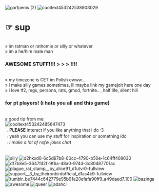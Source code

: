 ![garfpenis (2)](https://github.com/rathomie/rathomie/assets/161653297/abd31dfd-7afc-43f6-9e67-91c224aa55e7) ![cooltext453242538903029](https://github.com/rathomie/rathomie/assets/161653297/56a60180-0bf3-4ef1-bb29-d35e26b3d43f) 
# ☞ sup
 <br>  » im ratman or rathomie or silly or whatever
  <br> » im a he/him male man
### AWESOME STUFF!!!! > > > !!!!
 <br>» my timezone is CET im Polish ewww...
  <br>» i make silly games sometimes, ill maybe link my gamejolt here one day
  <br>» i love tf2, mgs, persona, rats, gmod, fortnite.. , half life, silent hill
### for pt players! (i hate you all and this game)
<br> a good tip from me:
<br> ![cooltext453242485647473](https://github.com/rathomie/rathomie/assets/161653297/7309d984-fc47-4e21-8a01-2d01193d9e0f)
 <br> ﹕**PLEASE** interact if you like anything that i do :3 
 <br> ﹕yeah you can use my stuff for inspiration or something idc
 <br> ﹕*i make a lot of nsfw jokes chat*                                       
 <br> ‎ 
<br> ![silly](https://i.pinimg.com/originals/fa/21/b2/fa21b27cbfd11aa4a73258c5819dd79c.gif)
![d2hkxd0-6c5d97b8-60cc-4790-b50e-1c64ff408030](https://github.com/rathomie/rathomie/assets/161653297/b9bc10c6-7e28-48b8-8549-46b59e7ab8ca) ![df7b8e5-3647f42f-9f6a-48a0-9744-3c80487701ac](https://github.com/rathomie/rathomie/assets/161653297/a3e8f6ed-7318-4ef4-9172-717ff8b152cd) ![plague_rat_stamp__by_alice91_d1utvr0-fullview](https://github.com/rathomie/rathomie/assets/161653297/a56b00bb-e895-4fed-88ed-92360057d3f1) ![support__3_by_theironbirdofficial_d1as4k9-fullview](https://github.com/rathomie/rathomie/assets/161653297/89f9f02b-56e0-4922-8d0a-6c0b2c911403)
![tumblr_be7444c642779e95b91e20efafa90ff9_a49daed7_100](https://github.com/rathomie/rathomie/assets/161653297/233841dd-76c6-453d-9834-2ac019314613)
![bazinga](https://images-wixmp-ed30a86b8c4ca887773594c2.wixmp.com/f/54634182-2900-43cb-a817-11c3bbfbd993/d3eov7o-c12232f2-d2a2-45f6-97bf-2c138f1358a9.gif?token=eyJ0eXAiOiJKV1QiLCJhbGciOiJIUzI1NiJ9.eyJzdWIiOiJ1cm46YXBwOjdlMGQxODg5ODIyNjQzNzNhNWYwZDQxNWVhMGQyNmUwIiwiaXNzIjoidXJuOmFwcDo3ZTBkMTg4OTgyMjY0MzczYTVmMGQ0MTVlYTBkMjZlMCIsIm9iaiI6W1t7InBhdGgiOiJcL2ZcLzU0NjM0MTgyLTI5MDAtNDNjYi1hODE3LTExYzNiYmZiZDk5M1wvZDNlb3Y3by1jMTIyMzJmMi1kMmEyLTQ1ZjYtOTdiZi0yYzEzOGYxMzU4YTkuZ2lmIn1dXSwiYXVkIjpbInVybjpzZXJ2aWNlOmZpbGUuZG93bmxvYWQiXX0.RZIpkuYs1V9hi9cXdraws-zr9fPlKHl8az8Xw7gZyik)
![awesome](https://images-wixmp-ed30a86b8c4ca887773594c2.wixmp.com/f/b71b0940-05d4-4f74-9168-5716d3dc0357/d4n4hoa-bfebcc00-0869-4d5f-b92b-7b6158ad24e5.png?token=eyJ0eXAiOiJKV1QiLCJhbGciOiJIUzI1NiJ9.eyJzdWIiOiJ1cm46YXBwOjdlMGQxODg5ODIyNjQzNzNhNWYwZDQxNWVhMGQyNmUwIiwiaXNzIjoidXJuOmFwcDo3ZTBkMTg4OTgyMjY0MzczYTVmMGQ0MTVlYTBkMjZlMCIsIm9iaiI6W1t7InBhdGgiOiJcL2ZcL2I3MWIwOTQwLTA1ZDQtNGY3NC05MTY4LTU3MTZkM2RjMDM1N1wvZDRuNGhvYS1iZmViY2MwMC0wODY5LTRkNWYtYjkyYi03YjYxNThhZDI0ZTUucG5nIn1dXSwiYXVkIjpbInVybjpzZXJ2aWNlOmZpbGUuZG93bmxvYWQiXX0.R3BUJ2LLwP8nW_Ft8FbgAFv7oSD0KRNKo3h8X6147Vk)
![queer](https://images-wixmp-ed30a86b8c4ca887773594c2.wixmp.com/f/ddb4a0a7-25d8-4d05-a5dd-c1d2b1270099/d2izxbh-664ee43e-7ce1-4a4a-92a5-9f47967ec83e.png?token=eyJ0eXAiOiJKV1QiLCJhbGciOiJIUzI1NiJ9.eyJzdWIiOiJ1cm46YXBwOjdlMGQxODg5ODIyNjQzNzNhNWYwZDQxNWVhMGQyNmUwIiwiaXNzIjoidXJuOmFwcDo3ZTBkMTg4OTgyMjY0MzczYTVmMGQ0MTVlYTBkMjZlMCIsIm9iaiI6W1t7InBhdGgiOiJcL2ZcL2RkYjRhMGE3LTI1ZDgtNGQwNS1hNWRkLWMxZDJiMTI3MDA5OVwvZDJpenhiaC02NjRlZTQzZS03Y2UxLTRhNGEtOTJhNS05ZjQ3OTY3ZWM4M2UucG5nIn1dXSwiYXVkIjpbInVybjpzZXJ2aWNlOmZpbGUuZG93bmxvYWQiXX0.BL3ILJ0RJ7lZ_I7Nq6B_UiWNDq3sMuQoH42BPxc7L88)
![adahci](https://images-wixmp-ed30a86b8c4ca887773594c2.wixmp.com/f/d8e93151-0cb9-44f6-a92c-e141e139d634/d22o5eh-61c684b4-f65f-4dac-8d14-591c44a4bdbe.png?token=eyJ0eXAiOiJKV1QiLCJhbGciOiJIUzI1NiJ9.eyJzdWIiOiJ1cm46YXBwOjdlMGQxODg5ODIyNjQzNzNhNWYwZDQxNWVhMGQyNmUwIiwiaXNzIjoidXJuOmFwcDo3ZTBkMTg4OTgyMjY0MzczYTVmMGQ0MTVlYTBkMjZlMCIsIm9iaiI6W1t7InBhdGgiOiJcL2ZcL2Q4ZTkzMTUxLTBjYjktNDRmNi1hOTJjLWUxNDFlMTM5ZDYzNFwvZDIybzVlaC02MWM2ODRiNC1mNjVmLTRkYWMtOGQxNC01OTFjNDRhNGJkYmUucG5nIn1dXSwiYXVkIjpbInVybjpzZXJ2aWNlOmZpbGUuZG93bmxvYWQiXX0.kKrWxgERX1jeUw0ocn2kxze29t_UUSIifAGAXyEvHw0)
